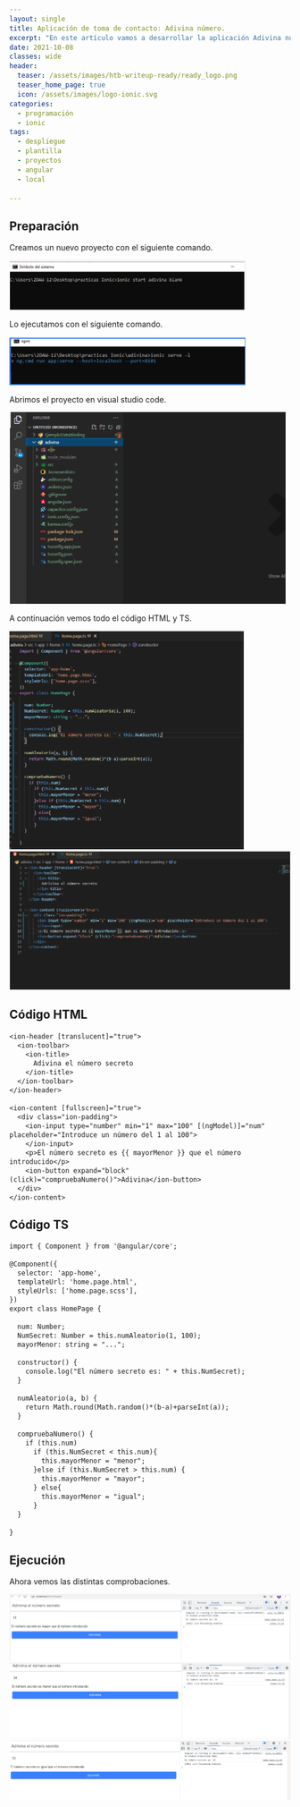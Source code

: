 ```yaml
---
layout: single
title: Aplicación de toma de contacto: Adivina número.
excerpt: "En este artículo vamos a desarrollar la aplicación Adivina número, cuya elaboración se a continuación. Esta aplicación servirá para ir tomando contacto con Ionic y los elementos que componen una aplicación de este tipo."
date: 2021-10-08
classes: wide
header:
  teaser: /assets/images/htb-writeup-ready/ready_logo.png
  teaser_home_page: true
  icon: /assets/images/logo-ionic.svg
categories:
  - programación
  - ionic
tags:
  - despliegue
  - plantilla
  - proyectos
  - angular
  - local

---
```



## Preparación

Creamos un nuevo proyecto con el siguiente comando.

![](/assets/images/ionic-adivina-numero/1.PNG)

Lo ejecutamos con el siguiente comando.

![](/assets/images/ionic-adivina-numero/2.PNG)

Abrimos el proyecto en visual studio code.

![](/assets/images/ionic-adivina-numero/3.PNG)

A continuación vemos todo el código HTML y TS.

![](/assets/images/ionic-adivina-numero/4.PNG)
![](/assets/images/ionic-adivina-numero/5.PNG)

## Código HTML
```
<ion-header [translucent]="true">
  <ion-toolbar>
    <ion-title>
      Adivina el número secreto
    </ion-title>
  </ion-toolbar>
</ion-header>

<ion-content [fullscreen]="true">
  <div class="ion-padding">
    <ion-input type="number" min="1" max="100" [(ngModel)]="num" placeholder="Introduce un número del 1 al 100">
    </ion-input>
    <p>El número secreto es {{ mayorMenor }} que el número introducido</p>
    <ion-button expand="block" (click)="compruebaNumero()">Adivina</ion-button>
  </div>
</ion-content>
```

## Código TS
```
import { Component } from '@angular/core';

@Component({
  selector: 'app-home',
  templateUrl: 'home.page.html',
  styleUrls: ['home.page.scss'],
})
export class HomePage {

  num: Number;
  NumSecret: Number = this.numAleatorio(1, 100);
  mayorMenor: string = "...";

  constructor() {
    console.log("El número secreto es: " + this.NumSecret);
  }

  numAleatorio(a, b) {
    return Math.round(Math.random()*(b-a)+parseInt(a));
  }

  compruebaNumero() {
    if (this.num)
      if (this.NumSecret < this.num){
        this.mayorMenor = "menor";
      }else if (this.NumSecret > this.num) {
        this.mayorMenor = "mayor";
      } else{
        this.mayorMenor = "igual";
      }
  }

}

```
## Ejecución

Ahora vemos las distintas comprobaciones.

![](/assets/images/ionic-adivina-numero/6.PNG)
![](/assets/images/ionic-adivina-numero/7.PNG)
![](/assets/images/ionic-adivina-numero/8.PNG)


